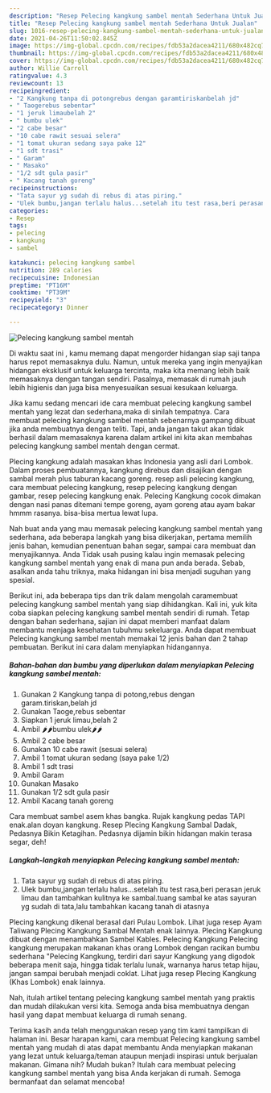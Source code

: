 ```yaml
---
description: "Resep Pelecing kangkung sambel mentah Sederhana Untuk Jualan"
title: "Resep Pelecing kangkung sambel mentah Sederhana Untuk Jualan"
slug: 1016-resep-pelecing-kangkung-sambel-mentah-sederhana-untuk-jualan
date: 2021-04-26T11:50:02.845Z
image: https://img-global.cpcdn.com/recipes/fdb53a2dacea4211/680x482cq70/pelecing-kangkung-sambel-mentah-foto-resep-utama.jpg
thumbnail: https://img-global.cpcdn.com/recipes/fdb53a2dacea4211/680x482cq70/pelecing-kangkung-sambel-mentah-foto-resep-utama.jpg
cover: https://img-global.cpcdn.com/recipes/fdb53a2dacea4211/680x482cq70/pelecing-kangkung-sambel-mentah-foto-resep-utama.jpg
author: Willie Carroll
ratingvalue: 4.3
reviewcount: 13
recipeingredient:
- "2 Kangkung tanpa di potongrebus dengan garamtiriskanbelah jd"
- " Taogerebus sebentar"
- "1 jeruk limaubelah 2"
- " bumbu ulek"
- "2 cabe besar"
- "10 cabe rawit sesuai selera"
- "1 tomat ukuran sedang saya pake 12"
- "1 sdt trasi"
- " Garam"
- " Masako"
- "1/2 sdt gula pasir"
- " Kacang tanah goreng"
recipeinstructions:
- "Tata sayur yg sudah di rebus di atas piring."
- "Ulek bumbu,jangan terlalu halus...setelah itu test rasa,beri perasan jeruk limau dan tambahkan kulitnya ke sambal.tuang sambal ke atas sayuran yg sudah di tata,lalu tambahkan kacang tanah di atasnya"
categories:
- Resep
tags:
- pelecing
- kangkung
- sambel

katakunci: pelecing kangkung sambel 
nutrition: 289 calories
recipecuisine: Indonesian
preptime: "PT16M"
cooktime: "PT39M"
recipeyield: "3"
recipecategory: Dinner

---
```



![Pelecing kangkung sambel mentah](https://img-global.cpcdn.com/recipes/fdb53a2dacea4211/680x482cq70/pelecing-kangkung-sambel-mentah-foto-resep-utama.jpg)

Di waktu  saat ini , kamu memang dapat mengorder hidangan siap saji tanpa harus repot memasaknya dulu. Namun, untuk mereka yang ingin menyajikan hidangan eksklusif untuk keluarga tercinta, maka kita memang lebih baik memasaknya dengan tangan sendiri. Pasalnya, memasak di rumah jauh lebih higienis dan juga bisa menyesuaikan sesuai kesukaan keluarga.

Jika kamu sedang mencari ide cara membuat pelecing kangkung sambel mentah yang lezat dan sederhana,maka di sinilah tempatnya. Cara membuat pelecing kangkung sambel mentah  sebenarnya gampang dibuat jika anda membuatnya dengan teliti. Tapi, anda jangan takut akan tidak berhasil dalam memasaknya 
karena dalam artikel ini kita akan membahas pelecing kangkung sambel mentah dengan cermat.  

Plecing kangkung adalah masakan khas Indonesia yang asli dari Lombok. Dalam proses pembuatannya, kangkung direbus dan disajikan dengan sambal merah plus taburan kacang goreng. resep asli pelecing kangkung, cara membuat pelecing kangkung, resep pelecing kangkung dengan gambar, resep pelecing kangkung enak. Pelecing Kangkung cocok dimakan dengan nasi panas ditemani tempe goreng, ayam goreng atau ayam bakar hmmm rasanya. bisa-bisa mertua lewat lupa.

Nah buat anda yang mau memasak pelecing kangkung sambel mentah yang sederhana, ada beberapa langkah yang bisa dikerjakan, pertama memilih jenis bahan, kemudian penentuan bahan segar, sampai cara membuat dan menyajikannya. Anda Tidak usah pusing kalau ingin memasak pelecing kangkung sambel mentah yang enak di mana pun anda berada. Sebab, asalkan anda  tahu triknya, maka hidangan ini bisa menjadi suguhan yang spesial.

Berikut ini, ada beberapa tips dan trik dalam mengolah caramembuat pelecing kangkung sambel mentah yang siap dihidangkan. Kali ini, yuk kita coba siapkan pelecing kangkung sambel mentah sendiri di rumah. Tetap dengan bahan sederhana, sajian ini dapat memberi manfaat dalam membantu menjaga kesehatan tubuhmu sekeluarga. Anda dapat membuat Pelecing kangkung sambel mentah memakai 12 jenis bahan dan 2 tahap pembuatan. Berikut ini cara dalam menyiapkan hidangannya.

<!--inarticleads1-->

##### Bahan-bahan dan bumbu yang diperlukan dalam menyiapkan Pelecing kangkung sambel mentah:

1. Gunakan 2 Kangkung tanpa di potong,rebus dengan garam.tiriskan,belah jd
1. Gunakan  Taoge,rebus sebentar
1. Siapkan 1 jeruk limau,belah 2
1. Ambil  🌶🌶bumbu ulek🌶🌶
1. Ambil 2 cabe besar
1. Gunakan 10 cabe rawit (sesuai selera)
1. Ambil 1 tomat ukuran sedang (saya pake 1/2)
1. Ambil 1 sdt trasi
1. Ambil  Garam
1. Gunakan  Masako
1. Gunakan 1/2 sdt gula pasir
1. Ambil  Kacang tanah goreng


Cara membuat sambel asem khas bangka. Rujak kangkung pedas TAPI enak.alan doyan kangkung. Resep Plecing Kangkung Sambal Dadak, Pedasnya Bikin Ketagihan. Pedasnya dijamin bikin hidangan makin terasa segar, deh! 

<!--inarticleads2-->

##### Langkah-langkah menyiapkan Pelecing kangkung sambel mentah:

1. Tata sayur yg sudah di rebus di atas piring.
1. Ulek bumbu,jangan terlalu halus...setelah itu test rasa,beri perasan jeruk limau dan tambahkan kulitnya ke sambal.tuang sambal ke atas sayuran yg sudah di tata,lalu tambahkan kacang tanah di atasnya


Plecing kangkung dikenal berasal dari Pulau Lombok. Lihat juga resep Ayam Taliwang Plecing Kangkung Sambal Mentah enak lainnya. Plecing Kangkung dibuat dengan menambahkan Sambel Kables. Pelecing Kangkung Pelecing kangkung merupakan makanan khas orang Lombok dengan racikan bumbu sederhana &#34;Pelecing Kangkung, terdiri dari sayur Kangkung yang digodok beberapa menit saja, hingga tidak terlalu lunak, warnanya harus tetap hijau, jangan sampai berubah menjadi coklat. Lihat juga resep Plecing Kangkung (Khas Lombok) enak lainnya. 

Nah, itulah artikel tentang  pelecing kangkung sambel mentah  yang praktis dan mudah dilakukan versi kita. Semoga anda bisa membuatnya dengan hasil yang dapat membuat keluarga di rumah senang. 

Terima kasih anda telah menggunakan resep yang tim kami tampilkan di halaman ini. Besar harapan kami, cara membuat  Pelecing kangkung sambel mentah yang mudah di atas dapat membantu Anda menyiapkan makanan yang lezat untuk keluarga/teman ataupun menjadi inspirasi untuk berjualan makanan. Gimana nih? Mudah bukan? Itulah cara membuat pelecing kangkung sambel mentah yang bisa Anda kerjakan di rumah. Semoga bermanfaat dan selamat mencoba!

